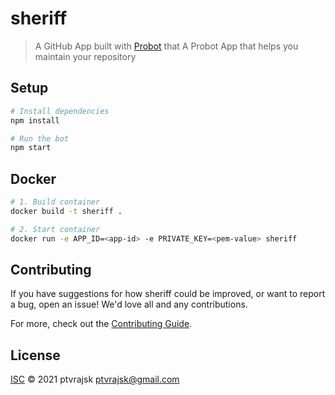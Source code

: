 # sheriff

> A GitHub App built with [Probot](https://github.com/probot/probot) that A Probot App that helps you maintain your repository

## Setup

```sh
# Install dependencies
npm install

# Run the bot
npm start
```

## Docker

```sh
# 1. Build container
docker build -t sheriff .

# 2. Start container
docker run -e APP_ID=<app-id> -e PRIVATE_KEY=<pem-value> sheriff
```

## Contributing

If you have suggestions for how sheriff could be improved, or want to report a bug, open an issue! We'd love all and any contributions.

For more, check out the [Contributing Guide](CONTRIBUTING.md).

## License

[ISC](LICENSE) © 2021 ptvrajsk <ptvrajsk@gmail.com>
